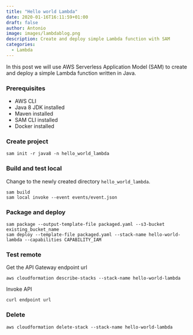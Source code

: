 ```yaml
---
title: "Hello world Lambda"
date: 2020-01-16T16:11:59+01:00
draft: false
author: Antonio
image: images/lambdablog.png
description: Create and deploy simple Lambda function with SAM
categories: 
  - Lambda
---
```


In this post we will use AWS Serverless Application Model (SAM) to create and deploy a simple Lambda function written in Java.

### Prerequisites
* AWS CLI
* Java 8 JDK installed
* Maven installed
* SAM CLI installed
* Docker installed


### Create project
    sam init -r java8 -n hello_world_lambda

### Build and test local
Change to the newly created directory `hello_world_lambda`.

    sam build
    sam local invoke --event events/event.json

### Package and deploy
    sam package --output-template-file packaged.yaml --s3-bucket existing_bucket_name
    sam deploy --template-file packaged.yaml --stack-name hello-world-lambda --capabilities CAPABILITY_IAM

### Test remote
Get the API Gateway endpoint url

    aws cloudformation describe-stacks --stack-name hello-world-lambda

Invoke API 
    
    curl endpoint url

### Delete
    aws cloudformation delete-stack --stack-name hello-world-lambda

